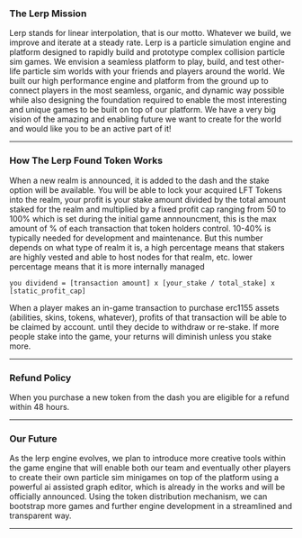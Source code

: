 ### The Lerp Mission

Lerp stands for linear interpolation, that is our motto. Whatever we build, we improve and iterate at a steady rate. Lerp is a particle simulation engine and platform designed to rapidly build and prototype complex collision particle sim games. We envision a seamless platform to play, build, and test other-life particle sim worlds with your friends and players around the world. We built our high performance engine and platform from the ground up to connect players in the most seamless, organic, and dynamic way possible while also designing the foundation required to enable the most interesting and unique games to be built on top of our platform. We have a very big vision of the amazing and enabling future we want to create for the world and would like you to be an active part of it!

-----

### How The Lerp Found Token Works

When a new realm is announced, it is added to the dash and the stake option will be available. You will be able to lock your acquired LFT Tokens into the realm, your profit is your stake amount divided by the total amount staked for the realm and multiplied by a fixed profit cap ranging from 50 to 100% which is set during the initial game annnouncment, this is the max amount of % of each transaction that token holders control. 10-40% is typically needed for development and maintenance. But this number depends on what type of realm it is, a high percentage means that stakers are highly vested and able to host nodes for that realm, etc. lower percentage means that it is more internally managed

```you dividend = [transaction amount] x [your_stake / total_stake] x [static_profit_cap]```

When a player makes an in-game transaction to purchase erc1155 assets \(abilities, skins, tokens, whatever\), profits of that transaction will be able to be claimed by account. until they decide to withdraw or re-stake. If more people stake into the game, your returns will diminish unless you stake more.


-----

### Refund Policy

When you purchase a new token from the dash you are eligible for a refund within 48 hours.


-----

### Our Future

As the lerp engine evolves, we plan to introduce more creative tools within the game engine that will enable both our team and eventually other players to create their own particle sim minigames on top of the platform using a powerful ai assisted graph editor, which is already in the works and will be officially announced. Using the token distribution mechanism, we can bootstrap more games and further engine development in a streamlined and transparent way.

------